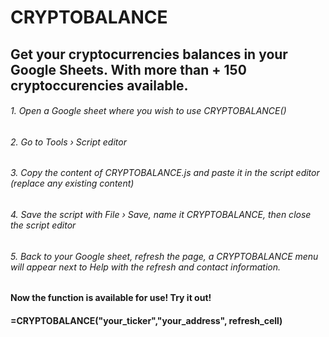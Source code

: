 # CRYPTOBALANCE

## Get your cryptocurrencies balances in your Google Sheets. With more than + 150 cryptoccurencies available.

###### 1. Open a Google sheet where you wish to use CRYPTOBALANCE()
###### 2. Go to Tools › Script editor
###### 3. Copy the content of CRYPTOBALANCE.js and paste it in the script editor (replace any existing content)
###### 4. Save the script with File › Save, name it CRYPTOBALANCE, then close the script editor
###### 5. Back to your Google sheet, refresh the page, a CRYPTOBALANCE menu will appear next to Help with the refresh and contact information.


#### Now the function is available for use! Try it out! 
#### =CRYPTOBALANCE("your_ticker","your_address", refresh_cell) 
